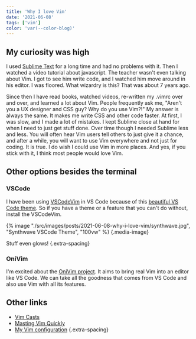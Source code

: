 ```yaml
---
title: 'Why I love Vim'
date: '2021-06-08'
tags: ['vim']
color: 'var(--color-blog)'
---
```


## My curiosity was high

I used [Sublime Text](https://www.sublimetext.com/) for a long time and had no problems with it. Then I watched a video tutorial about javascript. The teacher wasn't even talking about Vim. I got to see him write code, and I watched him move around in his editor. I was floored. What wizardry is this? That was about 7 years ago.

Since then I have read books, watched videos, re-written my .vimrc over and over, and learned a lot about Vim. People frequently ask me, "Aren't you a UX designer and CSS guy? Why do you use Vim?!" My answer is always the same. It makes me write CSS and other code faster. At first, I was slow, and I made a lot of mistakes. I kept Sublime close at hand for when I need to just get stuff done. Over time though I needed Sublime less and less. You will often hear Vim users tell others to just give it a chance, and after a while, you will want to use Vim everywhere and not just for coding. It is true. I do wish I could use Vim in more places. And yes, if you stick with it, I think most people would love Vim. 

## Other options besides the terminal

### VSCode

I have been using [VSCodeVim](https://marketplace.visualstudio.com/items?itemName=vscodevim.vim) in VS Code because of this [beautiful VS Code theme](https://github.com/robb0wen/synthwave-vscode). So if you have a theme or a feature that you can't do without, install the VSCodeVim.

{% image "./src/images/posts/2021-06-08-why-i-love-vim/synthwave.jpg", "Synthwave VSCode Theme", "100vw" %}
{.media-image}

Stuff even glows!
{.extra-spacing}

### OniVim

I'm excited about the [OniVim project](https://www.onivim.io/). It aims to bring real Vim into an editor like VS Code. We can take all the goodness that comes from VS Code and also use Vim with all its features. 

## Other links

- [Vim Casts](http://vimcasts.org/episodes/)
- [Masting Vim Quickly](https://jovicailic.org/mastering-vim-quickly/)
- [My Vim configuration](https://github.com/lukelarsen/neospace)
{.extra-spacing}